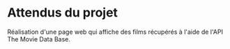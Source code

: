 # Attendus du projet #
Réalisation d'une page web qui affiche des films récupérés à l'aide de l'API The Movie Data Base.




